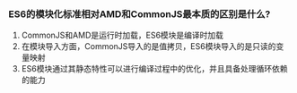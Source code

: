 ### ES6的模块化标准相对AMD和CommonJS最本质的区别是什么?

1. CommonJS和AMD是运行时加载，ES6模块是编译时加载
2. 在模块导入方面，CommonJS导入的是值拷贝，ES6模块导入的是只读的变量映射
3. ES6模块通过其静态特性可以进行编译过程中的优化，并且具备处理循环依赖的能力